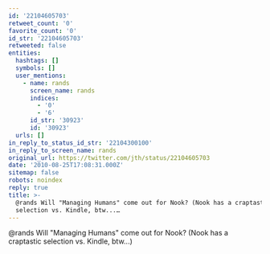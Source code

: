 ```yaml
---
id: '22104605703'
retweet_count: '0'
favorite_count: '0'
id_str: '22104605703'
retweeted: false
entities:
  hashtags: []
  symbols: []
  user_mentions:
    - name: rands
      screen_name: rands
      indices:
        - '0'
        - '6'
      id_str: '30923'
      id: '30923'
  urls: []
in_reply_to_status_id_str: '22104300100'
in_reply_to_screen_name: rands
original_url: https://twitter.com/jth/status/22104605703
date: '2010-08-25T17:08:31.000Z'
sitemap: false
robots: noindex
reply: true
title: >-
  @rands Will "Managing Humans" come out for Nook? (Nook has a craptastic
  selection vs. Kindle, btw...…
---
```


@rands Will "Managing Humans" come out for Nook? (Nook has a craptastic selection vs. Kindle, btw...)